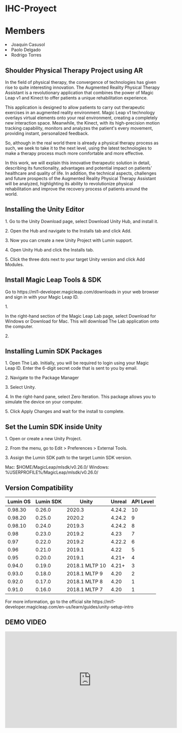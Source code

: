 # IHC-Proyect

<h1>Members</h1>
<li>Joaquin Casusol</li>
<li>Paolo Delgado</li>
<li>Rodrigo Torres</li>

<h2>Shoulder Physical Therapy Project using AR</h2>

In the field of physical therapy, the convergence of technologies has given rise to quite interesting innovation. The Augmented Reality Physical Therapy Assistant is a revolutionary application that combines the power of Magic Leap v1 and Kinect to offer patients a unique rehabilitation experience.

This application is designed to allow patients to carry out therapeutic exercises in an augmented reality environment. Magic Leap v1 technology overlays virtual elements onto your real environment, creating a completely new interaction space. Meanwhile, the Kinect, with its high-precision motion tracking capability, monitors and analyzes the patient's every movement, providing instant, personalized feedback.

So, although in the real world there is already a physical therapy process as such, we seek to take it to the next level, using the latest technologies to make a therapy process much more comfortable and more effective.

In this work, we will explain this innovative therapeutic solution in detail, describing its functionality, advantages and potential impact on patients' healthcare and quality of life. In addition, the technical aspects, challenges and future prospects of the Augmented Reality Physical Therapy Assistant will be analyzed, highlighting its ability to revolutionize physical rehabilitation and improve the recovery process of patients around the world.
<h2>Installing the Unity Editor</h2>
<p>1. Go to the Unity Download page, select Download Unity Hub, and install it. </p> 
<p>2. Open the Hub and navigate to the Installs tab and click Add.   </p>
<p>3. Now you can create a new Unity Project with Lumin support. </p> 
<p>4. Open Unity Hub and click the Installs tab.  </p> 
<p>5. Click the three dots next to your target Unity version and click Add Modules.   </p>

<h2>Install Magic Leap Tools & SDK</h2>
<p>Go to https://ml1-developer.magicleap.com/downloads in your web browser and sign in with your Magic Leap ID.   </p>1. 
<p>In the right-hand section of the Magic Leap Lab page, select Download for Windows or Download for Mac. This will download The Lab application onto the computer.   </p>2. 
  
<h2>Installing Lumin SDK Packages</h2>
<p>1. Open The Lab. Initially, you will be required to login using your Magic Leap ID. Enter the 6-digit secret code that is sent to you by email.   </p>
<p>2. Navigate to the Package Manager   </p>
<p>3. Select Unity.   </p>
<p>4. In the right-hand pane, select Zero Iteration. This package allows you to simulate the device on your computer.  </p> 
<p>5. Click Apply Changes and wait for the install to complete.   </p>

<h2>Set the Lumin SDK inside Unity</h2>
<p>1. Open or create a new Unity Project.   </p>
<p>2. From the menu, go to Edit > Preferences > External Tools.   </p>
<p>3. Assign the Lumin SDK path to the target Lumin SDK version.   </p>
<p>Mac: $HOME/MagicLeap/mlsdk/v0.26.0/ Windows: %USERPROFILE%/MagicLeap/mlsdk/v0.26.0/   </p>

<h2>Version Compatibility</h2>

| Lumin OS | Lumin SDK | Unity    | Unreal   | API Level |
|----------|-----------|----------|----------|-----------|
| 0.98.30  | 0.26.0    | 2020.3   | 4.24.2   | 10        |
| 0.98.20  | 0.25.0    | 2020.2   | 4.24.2   | 9         |
| 0.98.10  | 0.24.0    | 2019.3   | 4.24.2   | 8         |
| 0.98     | 0.23.0    | 2019.2   | 4.23     | 7         |
| 0.97     | 0.22.0    | 2019.2   | 4.22.2   | 6         |
| 0.96     | 0.21.0    | 2019.1   | 4.22     | 5         |
| 0.95     | 0.20.0    | 2019.1   | 4.21+    | 4         |
| 0.94.0   | 0.19.0    | 2018.1 MLTP 10 | 4.21+ | 3         |
| 0.93.0   | 0.18.0    | 2018.1 MLTP 9  | 4.20  | 2         |
| 0.92.0   | 0.17.0    | 2018.1 MLTP 8  | 4.20  | 1         |
| 0.91.0   | 0.16.0    | 2018.1 MLTP 7  | 4.20  | 1         |

<p>For more information, go to the official site https://ml1-developer.magicleap.com/en-us/learn/guides/unity-setup-intro</p>


<h2>DEMO VIDEO</h2>
<iframe width="560" height="315" src="https://www.youtube.com/embed/TU_CODIGO" frameborder="0" allowfullscreen></iframe>
